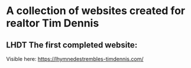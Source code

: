 # A collection of websites created for realtor Tim Dennis 

## LHDT The first completed website:
Visible here: https://lhymnedestrembles-timdennis.com/
